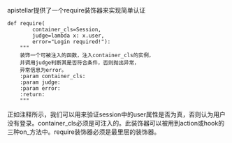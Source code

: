 apistellar提供了一个require装饰器来实现简单认证
```
def require(
        container_cls=Session,
        judge=lambda x: x.user,
        error="Login required!"):
    """
    装饰一个可被注入的函数，注入container_cls的实例，
    并调用judge判断其是否符合条件，否则抛出异常，
    异常信息为error。
    :param container_cls:
    :param judge:
    :param error:
    :return:
    """
```
正如注释所示，我们可以用来验证session中的user属性是否为真，否则认为用户没有登录。container_cls必须是可注入的。此装饰器可以被用到action或hook的三种on_方法中。require装饰器必须是最里层的装饰器。